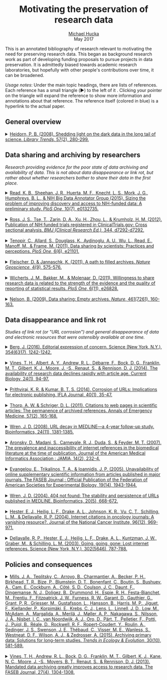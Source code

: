 <h1 align="center">Motivating the preservation of research data</h1>

<p align="center">
<a href="https://github.com/mhucka">Michael Hucka</a><br>
May 2017<br>
</p>

This is an annotated bibliography of research relevant to motivating the need for preserving research data.  This began as background research work as part of developing funding proposals to pursue projects in data preservation.  It is admittedly biased towards academic research laboratories, but hopefully with other people's contributions over time, it can be broadened.

*Usage notes*: Under the main topic headings, there are lists of references.  Each reference has a small triangle (▶︎) to the left of it .  Clicking your pointer on the triangle will expand the reference to show more information and annotations about that reference.  The reference itself (colored in blue) is a hyperlink to the actual paper.


## General overview

<details>
<summary><a href="files/heidorn_2008.pdf">Heidorn, P. B. (2008). Shedding light on the dark data in the long tail of science. <i>Library Trends</i>, 57(2), 280-299.</a></summary><br>
<em>
Outstanding article. Lays out the problem faced by libraries to preserve research output when much of scholarly data is never disseminated or published in a conventional form. Coined the term "dark data": "any data that is not easily found by potential users. Dark data may be positive or negative research findings or from either “large” or “small” science. Like dark matter, this dark data on the basis of volume may be more important than that which can be easily seen." Applies the concept of long-tail economics to science data. Discusses in a single place essentially all of the problems faced today by data preservation efforts in academia.
</em>
</details>


## Data sharing and archiving by researchers

<em>Research providing evidence for the poor state of data archiving and availability of data. This is not about data disappearance or link rot, but rather about whether researchers bother to share their data in the first place.</em>

<details>
<summary><a href="files/read_et_al_2015.pdf">Read, K. B., Sheehan, J. R., Huerta, M. F., Knecht, L. S., Mork, J. G., Humphreys, B. L., & NIH Big Data Annotator Group (2015). Sizing the problem of improving discovery and access to NIH-funded data: A preliminary study. <i>PloS One</i>, 10(7), e0132735.</a></summary><br>
<em>
They studied how many of the data sets generated annually by NIH-funded researchers was not deposited in a known data repository. They did this by analyzing journal articles in PubMed Central that could be identified as NIH-funded. They found "about 12% of the articles explicitly mention deposition of datasets in recognized repositories, leaving 88% that are invisible datasets." (Note that this does not necessarily mean the datasets are completely inaccessible, only that the are not reported as being deposited in a known location. They may be available from somewhere.) They also discuss how discoverability could be improved.
</em>
</details><br>

<details>
<summary><a href="files/ross_et_al_2012.pdf">Ross, J. S., Tse, T., Zarin, D. A., Xu, H., Zhou, L., & Krumholz, H. M. (2012). Publication of NIH funded trials registered in ClinicalTrials.gov: Cross sectional analysis. <i>BMJ (Clinical Research Ed.)</i>, 344, d7292-d7292.</a></summary><br>
<em>
Examined publication of NIH-funded clinical trials by searching Medline and correlating with ClinicalTrials.gov. Found "fewer than half of trials funded by NIH are published in a peer reviewed biomedical journal indexed by Medline within 30 months of trial completion. Moreover, after a median of 51 months after trial completion, a third of trials remained unpublished."</em>
</details><br>

<details>
<summary><a href="files/tenopir_et_al_2011.pdf">Tenopir, C., Allard, S., Douglass, K., Aydinoglu, A. U., Wu, L., Read, E., Manoff, M., & Frame, M. (2011). Data sharing by scientists: Practices and perceptions. <i>PloS One</i>, 6(6), e21101.</a></summary><br>
<em>
Surveyed researchers and asked them why they did or did not share their data. Also investigates some of the difficulties reported b people who do try to share their data. This is the best survey of its kind that I have found so far. This provides evidence that scientists have lots of excuses not to deposit their data in data archives.
</em>
</details><br>

<details>
<summary><a href="files/fleischer_et_al_2011.pdf">Fleischer, D. & Jannaschk, K. (2011). A path to filled archives. <i>Nature Geoscience</i>, 4(9), 575-576.</a></summary><br>
<em>
Short commentary on the state of data archiving and what the authors think it will take to improve things. Echoes much of what we already know. The following are some choice quotes: "We argue that most scientists view data deposition in remote archives as a burden, because it is too far removed from their daily routine." […] "The human interaction in the data pathway creates unacceptable bottlenecks: only an automated process can turn around the full quantity of data that are generated and published. The curation system simply will be overwhelmed if all data are to be submitted." […] "… we propose that each scientific institution should support its scientists in the form of local data navigators, in combination with structured data storage."
</em>
</details><br>

<details>
<summary><a href="files/wicherts_et_al_2011.pdf">Wicherts, J. M., Bakker, M., & Molenaar, D. (2011). Willingness to share research data is related to the strength of the evidence and the quality of reporting of statistical results. <i>PloS One</i>, 6(11), e26828.</a></summary><br>
<em>
Examined the hypothesis that researchers are reluctant to share data because the fear that reanalysis by other people may expose errors in their work or produce contradictory conclusions. Of 49 authors contacted, 21 shared some data; 13 failed to respond; 3 refused to share; 12 promised to share at a later date but never even after 6 years. Wicherts et al. then examined the correlation between the statistical power of the authors' published papers and their willingness to share data. They found authors were less likely to want to share data when the results they published had lower statistical power.
</em>
</details><br>

<details>
<summary><a href="files/nelson_2009.pdf">Nelson, B. (2009). Data sharing: Empty archives. <i>Nature</i>, 461(7261), 160-163.</a></summary><br>
<em>
Examines the state of data archives at the time, and the reasons it has been difficult to get researchers to archive their data.
</em>
</details>


## Data disappearance and link rot

<em>Studies of link rot (or "URL corrosion") and general disappearance of data and electronic resources that were ostensibly available at one time.</em>

<details>
<summary><a href="files/berg_2016.pdf">Berg, J. (2016). Editorial expression of concern. Science (New York, N.Y.), 354(6317), 1242-1242.</a></summary><br>
<em>
"The authors have notified Science of the theft of the computer on which the raw data for the paper were stored. These data were not backed up on any other device nor deposited in an appropriate repository. Science is publishing this Editorial Expression of Concern to alert our readers to the fact that no further data can be made available, beyond those already presented in the paper and its supplement, to enable readers to understand, assess, reproduce, or extend the conclusions of the paper. 
</em>
</details><br>

<details>
<summary><a href="files/vines_et_al_2014.pdf">Vines, T. H., Albert, A. Y., Andrew, R. L., Débarre, F., Bock, D. G., Franklin, M. T., Gilbert, K. J., Moore, J. -S., Renaut, S., & Rennison, D. J. (2014). The availability of research data declines rapidly with article age. Current Biology, 24(1), 94-97.</a></summary><br>
<em>
Examined how quickly data becomes unavailable after publication of a research paper. In order to avoid confounding factors due to different practices in different fields, they focused on a specific domain (articles containing morphological data from plants or animals using a particular kind of analysis). They found that "The major cause of the reduced data availability for older papers was the rapid increase in the proportion of data sets reported as either lost or on inaccessible storage media. For papers where authors reported the status of their data, the odds of the data being extant decreased by 17% per year."
</em>
</details><br>

<details>
<summary><a href="files/prithviraj_et_al_2014.pdf">Prithviraj, K. R. & Kumar, B. T. S. (2014). Corrosion of URLs: Implications for electronic publishing. IFLA Journal, 40(1), 35-47.</a></summary><br>
<em>
Another study of link rot (which they call "URL corrosion"). They found very high rates. This paper is also interesting because it cites and summarizes a large number of other studies on the same topic.
</em>
</details><br>

<details>
<summary><a href="files/thorp_schriger_2011.pdf">Thorp, A. W. & Schriger, D. L. (2011). Citations to web pages in scientific articles: The permanence of archived references. Annals of Emergency Medicine, 57(2), 165-168.</a></summary><br>
<em>
Another study of how published URLs become inaccessible over time. Studied how the web pages at URLs changed after authors referenced it in papers. Method: "We scanned the “Articles in Press” section in Annals of Emergency Medicine from March 2009 through June 2010 for Internet references in research articles. If an Internet reference produced the authors’ expected content, the Web page was archived with WebCite (http://www.webcitation.org). Because the archived Web page does not change, we compared it with the original URL to determine whether the original Web page had changed. We attempted to access each original URL and archived Web site URL at 3-month intervals from the time of online publication during an 18-month study period." They found that 35% of the original URLs were lost, but none of the ones in WebCite were lost.
</em>
</details><br>

<details>
<summary><a href="files/wren_2008.pdf">Wren, J. D. (2008). URL decay in MEDLINE—a 4-year follow-up study. Bioinformatics, 24(11), 1381-1385.</a></summary><br>
<em>
Follow up to Wren's 2004 study (below). Found no significant change in the rate of decay of URLs. However, found that URLs that were cited more than twice were much less likely to disappear than those cited only once or twice. (I.e., more popular resources were more likely to resist decay.) An important caveat here is that this is about published URLs; the underlying data or resource may still be available elsewhere.
</em>
</details><br>

<details>
<summary><a href="files/aronsky_et_al_2007.pdf">Aronsky, D., Madani, S., Carnevale, R. J., Duda, S., & Feyder, M. T. (2007). The prevalence and inaccessibility of internet references in the biomedical literature at the time of publication. Journal of the American Medical Informatics Association : JAMIA, 14(2), 232-4.</a></summary><br>
<em>
A 2007 study of the citations in 4,700 papers from 844 different journals. They examined which ones of the citations were to Internet resources. Found that 12% of those internet resources were already inaccessible within 2 days of an article's release. This paper is also useful for the citations includes to other similar studies.
</em>
</details><br>

<details>
<summary><a href="files/evangelou_et_al_2005.pdf">Evangelou, E., Trikalinos, T. A., & Ioannidis, J. P. (2005). Unavailability of online supplementary scientific information from articles published in major journals. The FASEB Journal : Official Publication of the Federation of American Societies for Experimental Biology, 19(14), 1943-1944.</a></summary><br>
<em>
A 2005 study of link rot for top journals: Science, Nature, Cell, New England Journal of Medicine, Lancet, and PNAS. Found that nearly 5% of online supplementary information links were bad after 2 years, and nearly 10% were bad after 5 years. 
</em>
</details><br>

<details>
<summary><a href="files/wren_2004.pdf">Wren, J. D. (2004). 404 not found: The stability and persistence of URLs published in MEDLINE. Bioinformatics, 20(5), 668-672.</a></summary><br>
<em>
Another study of how URLs published in research journals become inaccessible over time. For the time span evaluated (1994–2002), he found a 19% cummulative loss per year, meaning 19% of URLs become inaccessible per year, every year. Obviously not relevant today bc of the age, but useful as a marker when comparing to recent studies of data loss.
</em>
</details><br>

<details>
<summary><a href="files/hester_et_al_2004.pdf">Hester, E. J., Heilig, L. F., Drake, A. L., Johnson, K. R., Vu, C. T., Schilling, L. M., & Dellavalle, R. P. (2004). Internet citations in oncology journals: A vanishing resource?. Journal of the National Cancer Institute, 96(12), 969-971.</a></summary><br>
<em>
Short 2004 article about how many URLs referenced in cancer research journals became inaccessible over time. "9.5%, 10%, and 33% of Internet addresses were inactive 5, 17, and 29 months after publication, respectively."
</em>
</details><br>

<details>
<summary><a href="files/dellavalle_et_al_2003.pdf">Dellavalle, R. P., Hester, E. J., Heilig, L. F., Drake, A. L., Kuntzman, J. W., Graber, M., & Schilling, L. M. (2003). Going, going, gone: Lost internet references. Science (New York, N.Y.), 302(5646), 787-788.</a></summary><br>
<em>
A short 2003 paper reviewing the (then) evidence of URL rot and data loss from web sources found in JAMA, NEJM and Science. Obviously not relevant today bc of the age, but useful as a marker when comparing to recent studies of data loss. Also has a great quote that can be used to motivate regular website archiving: "Readers, however, cannot be assured that the information captured by Internet Archive, or Google, or even an active URL is unchanged compared with the information originally captured by the authors."
</em>
</details>


## Policies and consequences

<details>
<summary><a href="files/mills_et_al_2015.pdf">Mills, J. A., Teplitsky, C., Arroyo, B., Charmantier, A., Becker, P. H., Birkhead, T. R., Bize, P., Blumstein, D. T., Bonenfant, C., Boutin, S., Bushuev, A., Cam, E., Cockburn, A., Côté, S. D., Coulson, J. C., Daunt, F., Dingemanse, N. J., Doligez, B., Drummond, H., Espie, R. H., Festa-Bianchet, M., Frentiu, F., Fitzpatrick, J. W., Furness, R. W., Garant, D., Gauthier, G., Grant, P. R., Griesser, M., Gustafsson, L., Hansson, B., Harris, M. P., Jiguet, F., Kjellander, P., Korpimäki, E., Krebs, C. J., Lens, L., Linnell, J. D., Low, M., McAdam, A., Margalida, A., Merilä, J., Møller, A. P., Nakagawa, S., Nilsson, J. Å., Nisbet, I. C., van Noordwijk, A. J., Oro, D., Pärt, T., Pelletier, F., Potti, J., Pujol, B., Réale, D., Rockwell, R. F., Ropert-Coudert, Y., Roulin, A., Sedinger, J. S., Swenson, J. E., Thébaud, C., Visser, M. E., Wanless, S., Westneat, D. F., Wilson, A. J., & Zedrosser, A. (2015). Archiving primary data: Solutions for long-term studies. <i>Trends in Ecology & Evolution</i>, 30(10), 581-589.</a></summary><br>
<em>
Surveyed researchers in ecology and evolution research, about public data archiving in repositories such as Dryad. Found considerable resistance. The reasons given by researchers concern what data would be archived and to whom access would be given. The paper gives a list of reasons for objections given by people, and proposes some possible solutions. One of the suggestions is this: "Data could be archived on institutional servers, and the institution and its staff could control access and determine if collaboration is appropriate. [...]. Such institutional databases also allow the preservation of data and their accessibility after the Pl retires."  Another idea: "implement data-tracking, allowing data collectors to obtain information  on who is using the data and why. For example, any request for data to the Climate Change, Agriculture, and Food Security Data Portal triggers an email to be sent to the PI who deposited the data. Journals should have a rule that no paper is considered where the data users have not corresponded with the data owners and included appropriate acknowledgement of the source of the data within the paper."</em>
</details><br>

<details>
<summary><a href="files/vines_et_al_2013.pdf">Vines, T. H., Andrew, R. L., Bock, D. G., Franklin, M. T., Gilbert, K. J., Kane, N. C., Moore, J. -S., Moyers, B. T., Renaut, S., & Rennison, D. J. (2013). Mandated data archiving greatly improves access to research data. The FASEB Journal, 27(4), 1304-1308.</a></summary><br>
<em>
Examined the impact of journal policies on the availability of data. Found that when journals required archiving of data, it improves the odds of finding the data online by 1000 times. However, when it is not a requirement, less than 23% of the data was available online. Journals studied focused on evolutionary biology and included BMC Evolutionary Biology and PLoS One. Conclusion: mandatory data deposition rules by journals had the greatest impact on data availability.
</em>
</details><br>


<!--
template:

<details>
<summary><a href="files/"></a></summary><br>
<em>
</em>
</details><br>
-->
